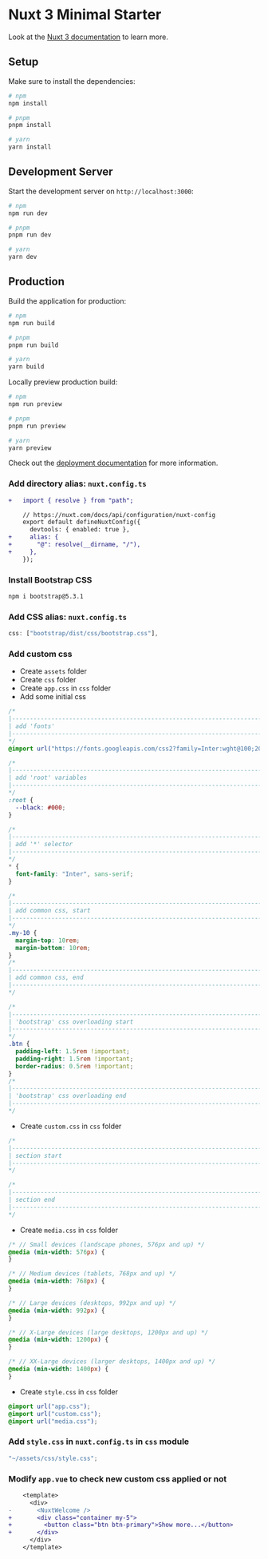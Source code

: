 # Nuxt 3 Minimal Starter

Look at the [Nuxt 3 documentation](https://nuxt.com/docs/getting-started/introduction) to learn more.

## Setup

Make sure to install the dependencies:

```bash
# npm
npm install

# pnpm
pnpm install

# yarn
yarn install
```

## Development Server

Start the development server on `http://localhost:3000`:

```bash
# npm
npm run dev

# pnpm
pnpm run dev

# yarn
yarn dev
```

## Production

Build the application for production:

```bash
# npm
npm run build

# pnpm
pnpm run build

# yarn
yarn build
```

Locally preview production build:

```bash
# npm
npm run preview

# pnpm
pnpm run preview

# yarn
yarn preview
```

Check out the [deployment documentation](https://nuxt.com/docs/getting-started/deployment) for more information.

### Add directory alias: `nuxt.config.ts`

```diff
+   import { resolve } from "path";

    // https://nuxt.com/docs/api/configuration/nuxt-config
    export default defineNuxtConfig({
      devtools: { enabled: true },
+     alias: {
+       "@": resolve(__dirname, "/"),
+     },
    });
```

### Install Bootstrap CSS

```bash
npm i bootstrap@5.3.1
```

### Add CSS alias: `nuxt.config.ts`

```ts
css: ["bootstrap/dist/css/bootstrap.css"],
```

### Add custom css

- Create `assets` folder
- Create `css` folder
- Create `app.css` in `css` folder
- Add some initial css

```css
/*
|--------------------------------------------------------------------------
| add 'fonts'
|--------------------------------------------------------------------------
*/
@import url("https://fonts.googleapis.com/css2?family=Inter:wght@100;200;300;400;500;600;700;800;900&display=swap");

/*
|--------------------------------------------------------------------------
| add 'root' variables
|--------------------------------------------------------------------------
*/
:root {
  --black: #000;
}

/*
|--------------------------------------------------------------------------
| add '*' selector
|--------------------------------------------------------------------------
*/
* {
  font-family: "Inter", sans-serif;
}

/*
|--------------------------------------------------------------------------
| add common css, start
|--------------------------------------------------------------------------
*/
.my-10 {
  margin-top: 10rem;
  margin-bottom: 10rem;
}
/*
|--------------------------------------------------------------------------
| add common css, end
|--------------------------------------------------------------------------
*/

/*
|--------------------------------------------------------------------------
| 'bootstrap' css overloading start
|--------------------------------------------------------------------------
*/
.btn {
  padding-left: 1.5rem !important;
  padding-right: 1.5rem !important;
  border-radius: 0.5rem !important;
}
/*
|--------------------------------------------------------------------------
| 'bootstrap' css overloading end
|--------------------------------------------------------------------------
*/
```

- Create `custom.css` in `css` folder

```css
/*
|--------------------------------------------------------------------------
| section start
|--------------------------------------------------------------------------
*/

/*
|--------------------------------------------------------------------------
| section end
|--------------------------------------------------------------------------
*/
```

- Create `media.css` in `css` folder

```css
/* // Small devices (landscape phones, 576px and up) */
@media (min-width: 576px) {
}

/* // Medium devices (tablets, 768px and up) */
@media (min-width: 768px) {
}

/* // Large devices (desktops, 992px and up) */
@media (min-width: 992px) {
}

/* // X-Large devices (large desktops, 1200px and up) */
@media (min-width: 1200px) {
}

/* // XX-Large devices (larger desktops, 1400px and up) */
@media (min-width: 1400px) {
}
```

- Create `style.css` in `css` folder

```css
@import url("app.css");
@import url("custom.css");
@import url("media.css");
```

### Add `style.css` in `nuxt.config.ts` in `css` module

```ts
"~/assets/css/style.css";
```

### Modify `app.vue` to check new custom css applied or not

```diff
    <template>
      <div>
-       <NuxtWelcome />
+       <div class="container my-5">
+         <button class="btn btn-primary">Show more...</button>
+       </div>
      </div>
    </template>
```
